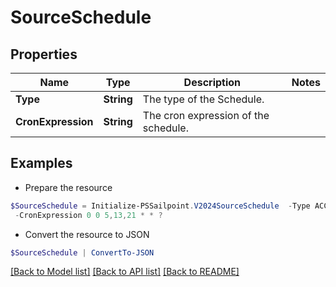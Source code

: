 # SourceSchedule
## Properties

Name | Type | Description | Notes
------------ | ------------- | ------------- | -------------
**Type** | **String** | The type of the Schedule. | 
**CronExpression** | **String** | The cron expression of the schedule. | 

## Examples

- Prepare the resource
```powershell
$SourceSchedule = Initialize-PSSailpoint.V2024SourceSchedule  -Type ACCOUNT_AGGREGATION `
 -CronExpression 0 0 5,13,21 * * ?
```

- Convert the resource to JSON
```powershell
$SourceSchedule | ConvertTo-JSON
```

[[Back to Model list]](../README.md#documentation-for-models) [[Back to API list]](../README.md#documentation-for-api-endpoints) [[Back to README]](../README.md)


